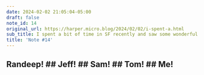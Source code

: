 ```yaml
---
date: 2024-02-02 21:05:04-05:00
draft: false
note_id: 14
original_url: https://harper.micro.blog/2024/02/02/i-spent-a.html
sub_title: I spent a bit of time in SF recently and saw some wonderful friends
title: 'Note #14'
---
```


## Randeep!  ## Jeff!  ## Sam!  ## Tom!  ## Me!